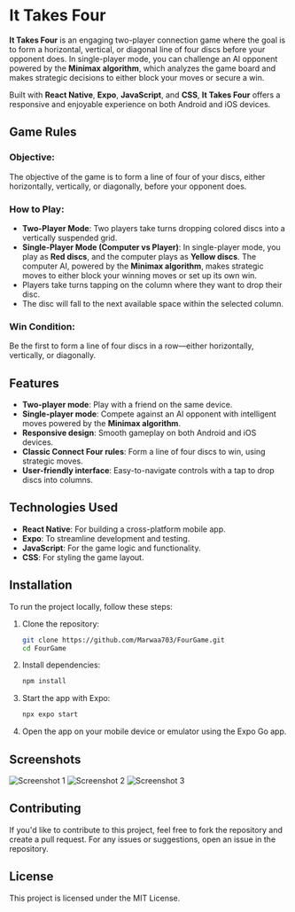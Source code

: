 # It Takes Four

**It Takes Four** is an engaging two-player connection game where the goal is to form a horizontal, vertical, or diagonal line of four discs before your opponent does. In single-player mode, you can challenge an AI opponent powered by the **Minimax algorithm**, which analyzes the game board and makes strategic decisions to either block your moves or secure a win.

Built with **React Native**, **Expo**, **JavaScript**, and **CSS**, **It Takes Four** offers a responsive and enjoyable experience on both Android and iOS devices.

## Game Rules

### Objective:
The objective of the game is to form a line of four of your discs, either horizontally, vertically, or diagonally, before your opponent does. 

### How to Play:
- **Two-Player Mode**: Two players take turns dropping colored discs into a vertically suspended grid.
- **Single-Player Mode (Computer vs Player)**: In single-player mode, you play as **Red discs**, and the computer plays as **Yellow discs**. The computer AI, powered by the **Minimax algorithm**, makes strategic moves to either block your winning moves or set up its own win.
- Players take turns tapping on the column where they want to drop their disc.
- The disc will fall to the next available space within the selected column.

### Win Condition:
Be the first to form a line of four discs in a row—either horizontally, vertically, or diagonally.

## Features

- **Two-player mode**: Play with a friend on the same device.
- **Single-player mode**: Compete against an AI opponent with intelligent moves powered by the **Minimax algorithm**.
- **Responsive design**: Smooth gameplay on both Android and iOS devices.
- **Classic Connect Four rules**: Form a line of four discs to win, using strategic moves.
- **User-friendly interface**: Easy-to-navigate controls with a tap to drop discs into columns.

## Technologies Used

- **React Native**: For building a cross-platform mobile app.
- **Expo**: To streamline development and testing.
- **JavaScript**: For the game logic and functionality.
- **CSS**: For styling the game layout.

## Installation

To run the project locally, follow these steps:

1. Clone the repository:

    ```bash
    git clone https://github.com/Marwaa703/FourGame.git
    cd FourGame
    ```

2. Install dependencies:

    ```bash
    npm install
    ```

3. Start the app with Expo:

    ```bash
   npx expo start
    ```

4. Open the app on your mobile device or emulator using the Expo Go app.

## Screenshots

![Screenshot 1]((https://github.com/Marwaa703/my-portfolio/blob/main/public/projects/four/1.jpg))
![Screenshot 2](https://it-takes-four-app.com/screenshots/2.png)
![Screenshot 3](https://it-takes-four-app.com/screenshots/3.png)

## Contributing

If you'd like to contribute to this project, feel free to fork the repository and create a pull request. For any issues or suggestions, open an issue in the repository.

## License

This project is licensed under the MIT License.

